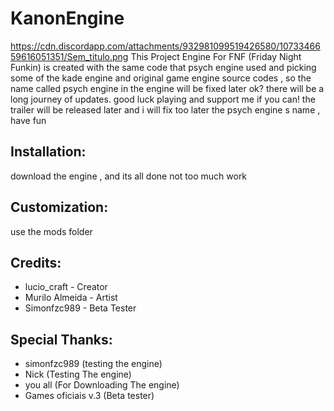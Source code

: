 # KanonEngine
https://cdn.discordapp.com/attachments/932981099519426580/1073346659616051351/Sem_titulo.png
This Project Engine For FNF (Friday Night Funkin) is created with the same code that psych engine used and picking some of the kade engine and original game engine source codes , so the name called psych engine in the engine will be fixed later ok? there will be a long journey of updates. good luck playing and support me if you can!
the trailer will be released later and i will fix too later the psych engine s name , have fun

## Installation:
download the engine , and its all done not too much work
## Customization:
use the mods folder
## Credits:
* lucio_craft - Creator
* Murilo Almeida - Artist
* Simonfzc989 - Beta Tester
## Special Thanks:
* simonfzc989 (testing the engine)
* Nick (Testing The engine)
* you all (For Downloading The engine)
* Games oficiais v.3 (Beta tester)
